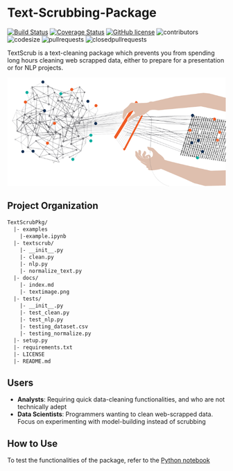 # Text-Scrubbing-Package

[![Build Status](https://travis-ci.org/reeya26/TextScrubPkg.svg?branch=master)](https://travis-ci.org/reeya26/TextScrubPkg) 
[![Coverage Status](https://coveralls.io/repos/github/reeya26/TextScrubPkg/badge.svg?branch=master)](https://coveralls.io/github/reeya26/TextScrubPkg?branch=master) 
[![GitHub license](https://img.shields.io/github/license/Naereen/StrapDown.js.svg)](https://github.com//reeya26/TextScrubPkg/blob/master/LICENSE)
![contributors](https://img.shields.io/github/contributors/reeya26/TextScrubPkg.svg) 
![codesize](https://img.shields.io/github/languages/code-size/reeya26/TextScrubPkg.svg) 
![pullrequests](https://img.shields.io/github/issues-pr/reeya26/TextScrubPkg.svg) 
![closedpullrequests](https://img.shields.io/github/issues-pr-closed-raw/reeya26/TextScrubPkg.svg)


TextScrub is a text-cleaning package which prevents you from spending long hours cleaning web scrapped data, either to prepare for a presentation or for NLP projects.

<p align="center">
  <img  src="https://github.com/reeya26/TextScrubPkg/blob/main/docs/textimage.png">
</p>

## Project Organization

```
TextScrubPkg/
  |- examples
    |-example.ipynb
  |- textscrub/
    |- __init__.py
    |- clean.py
    |- nlp.py
    |- normalize_text.py
  |- docs/
    |- index.md
    |- textimage.png
  |- tests/
    |- __init__.py
    |- test_clean.py
    |- test_nlp.py
    |- testing_dataset.csv
    |- testing_normalize.py
  |- setup.py
  |- requirements.txt
  |- LICENSE
  |- README.md
```

## Users

- **Analysts**: Requiring quick data-cleaning functionalities, and who are not technically adept
- **Data Scientists**: Programmers wanting to clean web-scrapped data. Focus on experimenting with model-building instead of scrubbing

## How to Use

To test the functionalities of the package, refer to the [Python notebook](https://github.com/reeya26/TextScrubPkg/blob/main/examples/example.ipynb)

